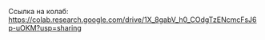 Ссылка на колаб: https://colab.research.google.com/drive/1X_8gabV_h0_COdgTzENcmcFsJ6p-uOKM?usp=sharing

